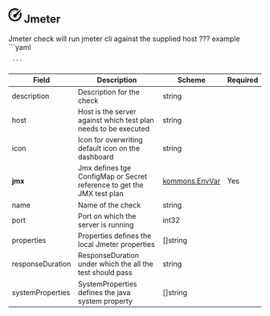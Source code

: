## <img src='https://raw.githubusercontent.com/flanksource/flanksource-ui/main/src/icons/jmeter.svg' style='height: 32px'/> Jmeter

Jmeter check will run jmeter cli against the supplied host
??? example
     ```yaml
     
     ```

| Field | Description | Scheme | Required |
| ----- | ----------- | ------ | -------- |
| description | Description for the check | string |  |
| host | Host is the server against which test plan needs to be executed | string |  |
| icon | Icon for overwriting default icon on the dashboard | string |  |
| **jmx** | Jmx defines tge ConfigMap or Secret reference to get the JMX test plan | [kommons.EnvVar](https://pkg.go.dev/github.com/flanksource/kommons#EnvVar) | Yes |
| name | Name of the check | string |  |
| port | Port on which the server is running | int32 |  |
| properties | Properties defines the local Jmeter properties | \[\]string |  |
| responseDuration | ResponseDuration under which the all the test should pass | string |  |
| systemProperties | SystemProperties defines the java system property | \[\]string |  |
